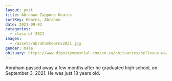 ```yaml
---
layout: post
title: Abraham Zappone Kearns
sortKey: Kearns, Abraham
date: 2021-09-03
categories:
  - class-of-2021
images:
  - /assets/abrahamkearns2021.jpg
gender: male
obituary: https://www.dignitymemorial.com/en-ca/obituaries/bellevue-wa/abraham-kerns-10344214
---
```

Abraham passed away a few months after he graduated high school, on September 3, 2021. He was just 18 years old.